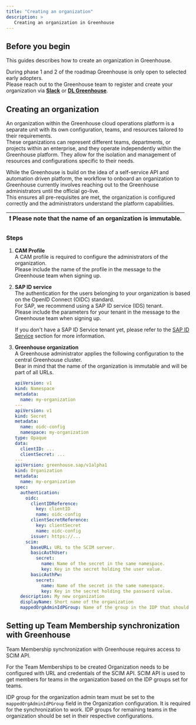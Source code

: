 ```yaml
---
title: "Creating an organization"
description: >
   Creating an organization in Greenhouse
---
```


## Before you begin

This guides describes how to create an organization in Greenhouse. 

During phase 1 and 2 of the roadmap Greenhouse is only open to selected early adopters.  
Please reach out to the Greenhouse team to register and create your organization via [**Slack**](https://convergedcloud.slack.com/archives/C04Q0QM40KF) or [**DL Greenhouse**](https://profiles.wdf.sap.corp/groups/651c1087132d08d3d8fac2e5/users).

## Creating an organization

An organization within the Greenhouse cloud operations platform is a separate unit with its own configuration, teams, and resources tailored to their requirements.  
These organizations can represent different teams, departments, or projects within an enterprise, and they operate independently within the Greenhouse platform.
They allow for the isolation and management of resources and configurations specific to their needs.

While the Greenhouse is build on the idea of a self-service API and automation driven platform, the workflow to onboard an organization to Greenhouse
currently involves reaching out to the Greenhouse administrators until the official go-live.  
This ensures all pre-requisites are met, the organization is configured correctly and the administrators understand the platform capabilities.

| :exclamation: Please note that the name of an organization is immutable. |
|--------------------------------------------------------------------------|

### Steps

1. **CAM Profile**  
   A CAM profile is required to configure the administrators of the organization.  
   Please include the name of the profile in the message to the Greenhouse team when signing up.


2. **SAP ID service**  
   The authentication for the users belonging to your organization is based on the OpenID Connect (OIDC) standard.  
   For SAP, we recommend using a SAP ID service (IDS) tenant.  
   Please include the parameters for your tenant in the message to the Greenhouse team when signing up.

   If you don't have a SAP ID Service tenant yet, please refer to the [SAP ID Service](/greenhouse/docs/user-guides/organization/sap-id) section for more information.


3. **Greenhouse organization**  
   A Greenhouse administrator applies the following configuration to the central Greenhouse cluster.  
   Bear in mind that the name of the organization is immutable and will be part of all URLs.

   ```yaml
   apiVersion: v1
   kind: Namespace
   metadata:
     name: my-organization
   ---
   apiVersion: v1
   kind: Secret
   metadata:
     name: oidc-config
     namespace: my-organization
   type: Opaque
   data:
     clientID: ...
     clientSecret: ...
   ---
   apiVersion: greenhouse.sap/v1alpha1
   kind: Organization
   metadata:
     name: my-organization
   spec:
     authentication:
       oidc:
         clientIDReference:
           key: clientID
           name: oidc-config
         clientSecretReference:
           key: clientSecret
           name: oidc-config
         issuer: https://...
       scim:
         baseURL: URL to the SCIM server.
         basicAuthUser:
           secret:
             name: Name of the secret in the same namespace.
             key: Key in the secret holding the user value.
         basicAuthPw:
           secret:
             name: Name of the secret in the same namespace.
             key: Key in the secret holding the password value.
     description: My new organization
     displayName: Short name of the organization
     mappedOrgAdminIdPGroup: Name of the group in the IDP that should be mapped to the organization admin role.
   ```

## Setting up Team Membership synchronization with Greenhouse
   Team Membership synchronization with Greenhouse requires access to SCIM API.

   For the Team Memberships to be created Organization needs to be configured with URL and credentials of the SCIM API. SCIM API is used to get members for teams in the organization based on the IDP groups set for teams.

   IDP group for the organization admin team must be set to the `mappedOrgAdminIdPGroup` field in the Organization configuration. It is required for the synchronization to work. IDP groups for remaining teams in the organization should be set in their respective configurations.
